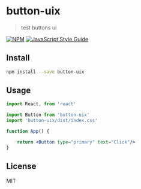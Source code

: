# button-uix

> test buttons ui

[![NPM](https://img.shields.io/npm/v/button-uix.svg)](https://www.npmjs.com/package/button-uix) [![JavaScript Style Guide](https://img.shields.io/badge/code_style-standard-brightgreen.svg)](https://standardjs.com)

## Install

```bash
npm install --save button-uix
```

## Usage

```jsx
import React, from 'react'

import Button from 'button-uix'
import 'button-uix/dist/index.css'

function App() {

    return <Button type="primary" text="Click"/>
}
```

## License

MIT 
